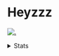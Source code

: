# Heyzzz  

[![.](https://skillicons.dev/icons?i=js,ts,nextjs,nestjs,mongodb)](https://skillicons.dev)  

<details>
<summary>Stats</summary
<!--START_SECTION:waka-->

```txt
TypeScript    6 hrs 13 mins   ███████████████████▓░░░░░   78.62 %
Other         1 hr 25 mins    ████▓░░░░░░░░░░░░░░░░░░░░   18.05 %
JavaScript    12 mins         ▓░░░░░░░░░░░░░░░░░░░░░░░░   02.61 %
CSS           1 min           ░░░░░░░░░░░░░░░░░░░░░░░░░   00.27 %
Image (svg)   0 secs          ░░░░░░░░░░░░░░░░░░░░░░░░░   00.17 %
```

<!--END_SECTION:waka-->
</details>
